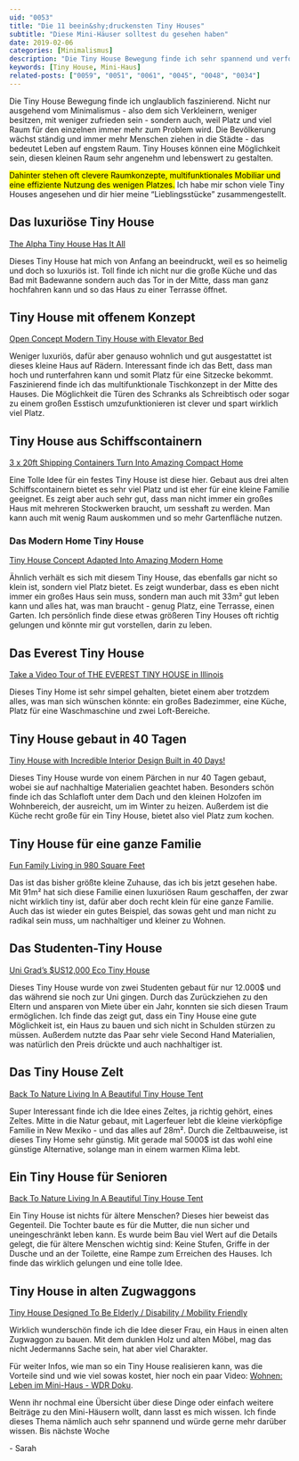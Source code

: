 ```yaml
---
uid: "0053"
title: "Die 11 beein&shy;druckensten Tiny Houses"
subtitle: "Diese Mini-Häuser solltest du gesehen haben"
date: 2019-02-06
categories: [Minimalismus]
description: "Die Tiny House Bewegung finde ich sehr spannend und verfolge sie schon eine ganze Weile. Hier habe ich dir meine 11 Lieblingsprojekte zusammengetragen."
keywords: [Tiny House, Mini-Haus]
related-posts: ["0059", "0051", "0061", "0045", "0048", "0034"]
---
```

Die Tiny House Bewegung finde ich unglaublich faszinierend. Nicht nur ausgehend vom Minimalismus - also dem sich Verkleinern, weniger besitzen, mit weniger zufrieden sein - sondern auch, weil Platz und viel Raum für den einzelnen immer mehr zum Problem wird. Die Bevölkerung wächst ständig und immer mehr Menschen ziehen in die Städte - das bedeutet Leben auf engstem Raum. Tiny Houses können eine Möglichkeit sein, diesen kleinen Raum sehr angenehm und lebenswert zu gestalten.
<!--more-->

<mark>Dahinter stehen oft clevere Raumkonzepte, multifunktionales Mobiliar und eine effiziente Nutzung des wenigen Platzes.</mark> Ich habe mir schon viele Tiny Houses angesehen und dir hier meine “Lieblingsstücke” zusammengestellt.

## Das luxuriöse Tiny House
[The Alpha Tiny House Has It All](https://www.youtube.com/watch?v=ddLxMSpBUzw)

Dieses Tiny House hat mich von Anfang an beeindruckt, weil es so heimelig und doch so luxuriös ist. Toll finde ich nicht nur die große Küche und das Bad mit Badewanne sondern auch das Tor in der Mitte, dass man ganz hochfahren kann und so das Haus zu einer Terrasse öffnet.

## Tiny House mit offenem Konzept
[Open Concept Modern Tiny House with Elevator Bed](https://www.youtube.com/watch?v=lHjJd4tkvSU)

Weniger luxuriös, dafür aber genauso wohnlich und gut ausgestattet ist dieses kleine Haus auf Rädern. Interessant finde ich das Bett, dass man hoch und runterfahren kann und somit Platz für eine Sitzecke bekommt. Faszinierend finde ich das multifunktionale Tischkonzept in der Mitte des Hauses. Die Möglichkeit die Türen des Schranks als Schreibtisch oder sogar zu einem großen Esstisch umzufunktionieren ist clever und spart wirklich viel Platz.

## Tiny House aus Schiffscontainern
[3 x 20ft Shipping Containers Turn Into Amazing Compact Home](https://www.youtube.com/watch?v=LTa9cqioRDY)

Eine Tolle Idee für ein festes Tiny House ist diese hier. Gebaut aus drei alten Schiffscontainern bietet es sehr viel Platz und ist eher für eine kleine Familie geeignet. Es zeigt aber auch sehr gut, dass man nicht immer ein großes Haus mit mehreren Stockwerken braucht, um sesshaft zu werden. Man kann auch mit wenig Raum auskommen und so mehr Gartenfläche nutzen.

### Das Modern Home Tiny House
[Tiny House Concept Adapted Into Amazing Modern Home](https://www.youtube.com/watch?v=jPBDPcqfCwA)

Ähnlich verhält es sich mit diesem Tiny House, das ebenfalls gar nicht so klein ist, sondern viel Platz bietet. Es zeigt wunderbar, dass es eben nicht immer ein großes Haus sein muss, sondern man auch mit 33m² gut leben kann und alles hat, was man braucht - genug Platz, eine Terrasse, einen Garten. Ich persönlich finde diese etwas größeren Tiny Houses oft richtig gelungen und könnte mir gut vorstellen, darin zu leben.

## Das Everest Tiny House
[Take a Video Tour of THE EVEREST TINY HOUSE in Illinois](https://www.youtube.com/watch?v=Aeqt8aPb3I0)

Dieses Tiny Home ist sehr simpel gehalten, bietet einem aber trotzdem alles, was man sich wünschen könnte: ein großes Badezimmer, eine Küche, Platz für eine Waschmaschine und zwei Loft-Bereiche.

## Tiny House gebaut in 40 Tagen
[Tiny House with Incredible Interior Design Built in 40 Days!](https://www.youtube.com/watch?v=YQelSAnTWxM)

Dieses Tiny House wurde von einem Pärchen in nur 40 Tagen gebaut, wobei sie auf nachhaltige Materialien geachtet haben. Besonders schön finde ich das Schlafloft unter dem Dach und den kleinen Holzofen im Wohnbereich, der ausreicht, um im Winter zu heizen. Außerdem ist die Küche recht große für ein Tiny House, bietet also viel Platz zum kochen.

## Tiny House für eine ganze Familie
[Fun Family Living in 980 Square Feet](https://www.youtube.com/watch?v=cD6S1U4AUsM)

Das ist das bisher größte kleine Zuhause, das ich bis jetzt gesehen habe. Mit 91m² hat sich diese Familie einen luxuriösen Raum geschaffen, der zwar nicht wirklich tiny ist, dafür aber doch recht klein für eine ganze Familie. Auch das ist wieder ein gutes Beispiel, das sowas geht und man nicht zu radikal sein muss, um nachhaltiger und kleiner zu Wohnen.

## Das Studenten-Tiny House
[Uni Grad&#8217;s $US12,000 Eco Tiny House](https://www.youtube.com/watch?v=tc8dVHb_Ess)

Dieses Tiny House wurde von zwei Studenten gebaut für nur 12.000$ und das während sie noch zur Uni gingen. Durch das Zurückziehen zu den Eltern und ansparen von Miete über ein Jahr, konnten sie sich diesen Traum ermöglichen. Ich finde das zeigt gut, dass ein Tiny House eine gute Möglichkeit ist, ein Haus zu bauen und sich nicht in Schulden stürzen zu müssen. Außerdem nutzte das Paar sehr viele Second Hand Materialien, was natürlich den Preis drückte und auch nachhaltiger ist.

## Das Tiny House Zelt
[Back To Nature Living In A Beautiful Tiny House Tent](https://www.youtube.com/watch?v=qFWQFQielg0)

Super Interessant finde ich die Idee eines Zeltes, ja richtig gehört, eines Zeltes. Mitte in die Natur gebaut, mit Lagerfeuer lebt die kleine vierköpfige Familie in New Mexiko - und das alles auf 28m². Durch die Zeltbauweise, ist dieses Tiny Home sehr günstig. Mit gerade mal 5000$ ist das wohl eine günstige Alternative, solange man in einem warmen Klima lebt.

## Ein Tiny House für Senioren
[Back To Nature Living In A Beautiful Tiny House Tent](https://www.youtube.com/watch?v=BlQ3yuUmBiw)

Ein Tiny House ist nichts für ältere Menschen? Dieses hier beweist das Gegenteil. Die Tochter baute es für die Mutter, die nun sicher und uneingeschränkt leben kann. Es wurde beim Bau viel Wert auf die Details gelegt, die für ältere Menschen wichtig sind: Keine Stufen, Griffe in der Dusche und an der Toilette, eine Rampe zum Erreichen des Hauses. Ich finde das wirklich gelungen und eine tolle Idee.

## Tiny House in alten Zugwaggons
[Tiny House Designed To Be Elderly / Disability / Mobility Friendly](https://www.youtube.com/watch?v=u_MWbZsDHC8)

Wirklich wunderschön finde ich die Idee dieser Frau, ein Haus in einen alten Zugwaggon zu bauen. Mit dem dunklen Holz und alten Möbel, mag das nicht Jedermanns Sache sein, hat aber viel Charakter.

Für weiter Infos, wie man so ein Tiny House realisieren kann, was die Vorteile sind und wie viel sowas kostet, hier noch ein paar Video: [Wohnen: Leben im Mini-Haus - WDR Doku](https://www.youtube.com/watch?v=WSmKeFtB1yg).

Wenn ihr nochmal eine Übersicht über diese Dinge oder einfach weitere Beiträge zu den Mini-Häusern wollt, dann lasst es mich wissen. Ich finde dieses Thema nämlich auch sehr spannend und würde gerne mehr darüber wissen. Bis nächste Woche

\- Sarah
